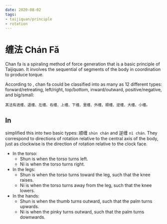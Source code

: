 ```yaml
---
date: 2020-08-02
tags:
- taijiquan/principle
- rotation
---
```


# 缠法 Chán Fǎ

Chan fa is a spiraling method of force generation that is a basic principle of Taijiquan.  It involves the sequential <rotation> of segments of the body in coordination to produce torque.

According to <chenxin>, chan fa could be classified into as many as 12 different types: forward/retreating, left/right, top/bottom, inward/outward, positive/negative, and big/small:
```
其法有进缠、退缠、左缠、右缠、上缠、下缠、里缠、外缠、顺缠、逆缠、大缠、小缠。
```

## In <practicalmethod>

<hongjunsheng> simplified this into two basic types: 顺缠 `shùn chán` and 逆缠 `nì chán`.  They correspond to directions of rotation relative to the central axis of the body, just as clockwise is the direction of rotation relative to the clock face.

* In the torso:
  * Shun is when the torso turns left.
  * Ni is when the torso turns right.
* In the legs:
  * Shun is when the torso turns toward the leg, such that the knee raises.
  * Ni is when the torso turns away from the leg, such that the knee lowers.
* In the hands:
  * Shun is when the thumb turns outward, such that the palm turns upwards.
  * Ni is when the pinky turns outward, such that the palm turns downwards.
